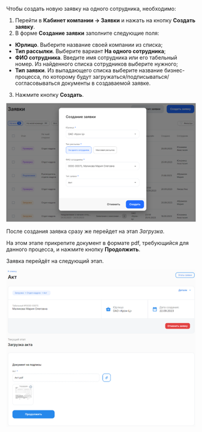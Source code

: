 Чтобы создать новую заявку на одного сотрудника, необходимо:

1. Перейти в **Кабинет компании → Заявки** и нажать на кнопку **Создать заявку**.
1. В форме **Создание заявки** заполните следующие поля:
- **Юрлицо**. Выберите название своей компании из списка;
- **Тип рассылки**. Выберите вариант **На одного сотрудника**;
- **ФИО сотрудника**. Введите имя сотрудника или его табельный номер. Из найденного списка сотрудников выберите нужного;
- **Тип заявки**. Из выпадающего списка выберите название бизнес-процесса, по которому будут загружаться/подписываться/согласовываться документы в создаваемой заявке. 
3. Нажмите кнопку **Создать**.

![](./assets/18.png)

После создания заявка сразу же перейдет на этап *Загрузка*. 

На этом этапе прикрепите документ в формате pdf, требующийся для данного процесса, и нажмите кнопку **Продолжить**.

Заявка перейдёт на следующий этап.


![](./assets/191.png)